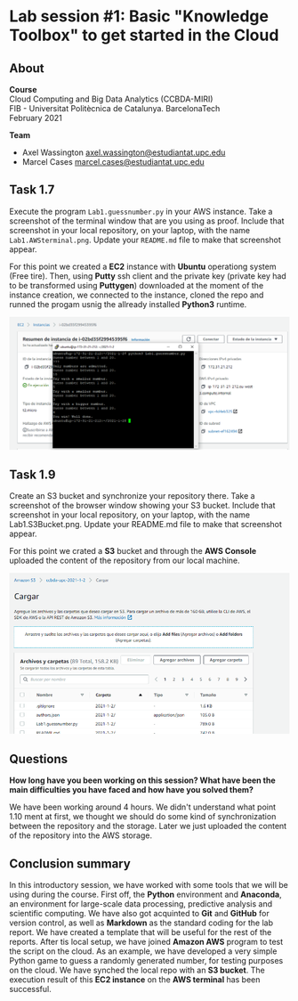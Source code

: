 # Lab session #1: Basic "Knowledge Toolbox" to get started in the Cloud

## About

**Course**  
Cloud Computing and Big Data Analytics  (CCBDA-MIRI)  
FIB - Universitat Politècnica de Catalunya. BarcelonaTech  
February 2021

**Team**  
* Axel Wassington
<axel.wassington@estudiantat.upc.edu>
* Marcel Cases
<marcel.cases@estudiantat.upc.edu>

## Task 1.7

Execute the program `Lab1.guessnumber.py` in your AWS instance. Take a screenshot of the terminal window that are you using as proof.
Include that screenshot in your local repository, on your laptop, with the name `Lab1.AWSterminal.png`.
Update your `README.md` file to make that screenshot appear.

For this point we created a **EC2** instance with **Ubuntu** operationg system (Free tire). Then, using **Putty** ssh client and the private key (private key had to be transformed using **Puttygen**) downloaded at the moment of the instance creation, we connected to the instance, cloned the repo and runned the progam usnig the allready installed **Python3** runtime.

![AWS execute image](img/Lab1.AWSterminal.png "AWS execute image")

## Task 1.9

Create an S3 bucket and synchronize your repository there. Take a screenshot of the browser window showing your S3 bucket. 
Include that screenshot in your local repository, on your laptop, with the name Lab1.S3Bucket.png. Update your README.md file to make that screenshot appear.

For this point we crated a **S3** bucket and through the **AWS Console** uploaded the content of the repository from our local machine.

![AWS store image](img/Lab1.S3Bucket.png "AWS store image")


## Questions

**How long have you been working on this session? What have been the main difficulties you have faced and how have you solved them?**

We have been working around 4 hours.
We didn't understand what point 1.10 ment at first, we thought we should do some kind of synchronization between the repository and the storage. Later we just uploaded the content of the repository into the AWS storage.

## Conclusion summary
In this introductory session, we have worked with some tools that we will be using during the course. First off, the **Python** environment and **Anaconda**, an environment for large-scale data processing, predictive analysis and scientific computing. We have also got acquinted to **Git** and **GitHub** for version control, as well as **Markdown** as the standard coding for the lab report. We have created a template that will be useful for the rest of the reports. After tis local setup, we have joined **Amazon AWS** program to test the script on the cloud. As an example, we have developed a very simple Python game to guess a randomly generated number, for testing purposes on the cloud. We have synched the local repo with an **S3 bucket**. The execution result of this **EC2 instance** on the **AWS terminal** has been successful.
